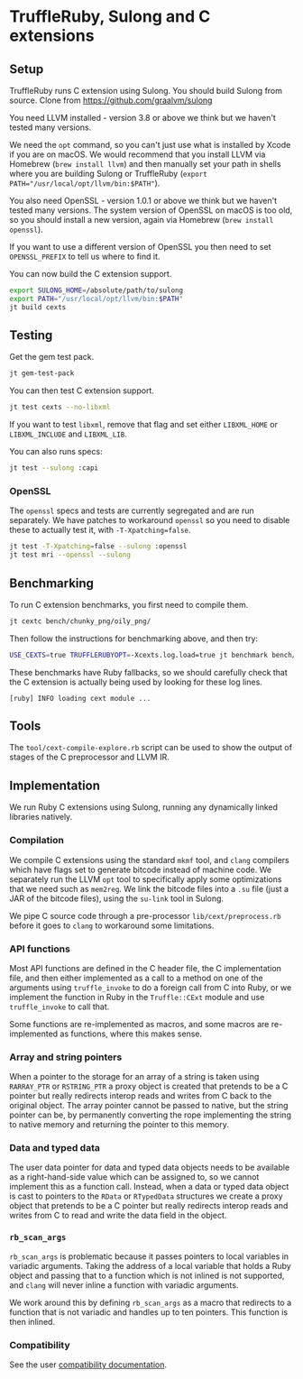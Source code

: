 # TruffleRuby, Sulong and C extensions

## Setup

TruffleRuby runs C extension using Sulong. You should build Sulong from source.
Clone from https://github.com/graalvm/sulong

You need LLVM installed - version 3.8 or above we think but we haven't tested
many versions.

We need the `opt` command, so you can't just use what is installed by Xcode if
you are on macOS. We would recommend that you install LLVM via Homebrew (`brew
install llvm`) and then manually set your path in shells where you are building
Sulong or TruffleRuby (`export PATH="/usr/local/opt/llvm/bin:$PATH"`).

You also need OpenSSL - version 1.0.1 or above we think but we haven't tested
many versions. The system version of OpenSSL on macOS is too old, so you should
install a new version, again via Homebrew (`brew install openssl`).

If you want to use a different version of OpenSSL you then need to set
`OPENSSL_PREFIX` to tell us where to find it.

You can now build the C extension support.

```bash
export SULONG_HOME=/absolute/path/to/sulong
export PATH="/usr/local/opt/llvm/bin:$PATH"
jt build cexts
```

## Testing

Get the gem test pack.

```bash
jt gem-test-pack
```

You can then test C extension support.

```bash
jt test cexts --no-libxml
```

If you want to test `libxml`, remove that flag and set either `LIBXML_HOME` or
`LIBXML_INCLUDE` and `LIBXML_LIB`.

You can also runs specs:

```bash
jt test --sulong :capi
```

### OpenSSL

The `openssl` specs and tests are currently segregated and are run separately.
We have patches to workaround `openssl` so you need to disable these to
actually test it, with `-T-Xpatching=false`.

```bash
jt test -T-Xpatching=false --sulong :openssl
jt test mri --openssl --sulong
```

## Benchmarking

To run C extension benchmarks, you first need to compile them.

```bash
jt cextc bench/chunky_png/oily_png/
```

Then follow the instructions for benchmarking above, and then try:

```bash
USE_CEXTS=true TRUFFLERUBYOPT=-Xcexts.log.load=true jt benchmark bench/chunky_png/chunky-color-r.rb --simple
```

These benchmarks have Ruby fallbacks, so we should carefully check that the
C extension is actually being used by looking for these log lines.

```
[ruby] INFO loading cext module ...
```

## Tools

The `tool/cext-compile-explore.rb` script can be used to show the output of
stages of the C preprocessor and LLVM IR.

## Implementation

We run Ruby C extensions using Sulong, running any dynamically linked libraries
natively.

### Compilation

We compile C extensions using the standard `mkmf` tool, and `clang` compilers
which have flags set to generate bitcode instead of machine code. We separately
run the LLVM `opt` tool to specifically apply some optimizations that we need
such as `mem2reg`. We link the bitcode files into a `.su` file (just a JAR of
the bitcode files), using the `su-link` tool in Sulong.

We pipe C source code through a pre-processor `lib/cext/preprocess.rb` before it
goes to `clang` to workaround some limitations.

### API functions

Most API functions are defined in the C header file, the C implementation file,
and then either implemented as a call to a method on one of the arguments using
`truffle_invoke` to do a foreign call from C into Ruby, or we implement the
function in Ruby in the `Truffle::CExt` module and use `truffle_invoke` to call
that.

Some functions are re-implemented as macros, and some macros are re-implemented
as functions, where this makes sense.

### Array and string pointers

When a pointer to the storage for an array of a string is taken using
`RARRAY_PTR` or `RSTRING_PTR` a proxy object is created that pretends to be a C
pointer but really redirects interop reads and writes from C back to the
original object. The array pointer cannot be passed to native, but the string
pointer can be, by permanently converting the rope implementing the string to
native memory and returning the pointer to this memory.

### Data and typed data

The user data pointer for data and typed data objects needs to be available as a
right-hand-side value which can be assigned to, so we cannot implement this as a
function call. Instead, when a data or typed data object is cast to pointers to
the `RData` or `RTypedData` structures we create a proxy object that pretends to
be a C pointer but really redirects interop reads and writes from C to read and
write the data field in the object.

### `rb_scan_args`

`rb_scan_args` is problematic because it passes pointers to local variables in
variadic arguments. Taking the address of a local variable that holds a Ruby
object and passing that to a function which is not inlined is not supported, and
`clang` will never inline a function with variadic arguments.

We work around this by defining `rb_scan_args` as a macro that redirects to a
function that is not variadic and handles up to ten pointers. This function is
then inlined.

### Compatibility

See the user [compatibility documentation](../user/compatibility.md).
